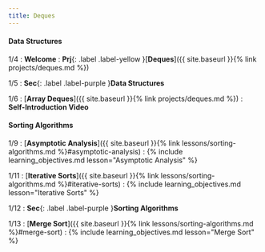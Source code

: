 ```yaml
---
title: Deques
---
```


#### Data Structures

1/4
: **Welcome**
: **Prj**{: .label .label-yellow }[**Deques**]({{ site.baseurl }}{% link projects/deques.md %})

1/5
: **Sec**{: .label .label-purple }**Data Structures**

1/6
: [**Array Deques**]({{ site.baseurl }}{% link projects/deques.md %})
: **Self-Introduction Video**

#### Sorting Algorithms

1/9
: [**Asymptotic Analysis**]({{ site.baseurl }}{% link lessons/sorting-algorithms.md %}#asymptotic-analysis)
: {% include learning_objectives.md lesson="Asymptotic Analysis" %}

1/11
: [**Iterative Sorts**]({{ site.baseurl }}{% link lessons/sorting-algorithms.md %}#iterative-sorts)
: {% include learning_objectives.md lesson="Iterative Sorts" %}

1/12
: **Sec**{: .label .label-purple }**Sorting Algorithms**

1/13
: [**Merge Sort**]({{ site.baseurl }}{% link lessons/sorting-algorithms.md %}#merge-sort)
: {% include learning_objectives.md lesson="Merge Sort" %}
